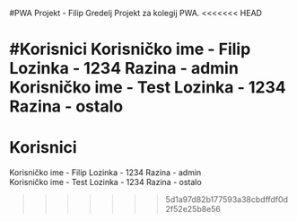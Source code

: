 #PWA Projekt - Filip Gredelj
Projekt za kolegij PWA.
<<<<<<< HEAD

#Korisnici
Korisničko ime - Filip Lozinka - 1234 Razina - admin
Korisničko ime - Test Lozinka - 1234 Razina - ostalo
=======
# Korisnici
Korisničko ime - Filip
Lozinka - 1234
Razina - admin\
Korisničko ime - Test
Lozinka - 1234
Razina - ostalo
>>>>>>> 5d1a97d82b177593a38cbdffdf0d2f52e25b8e56
